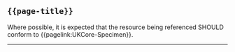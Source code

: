 ## <code>{{page-title}}</code>

Where possible, it is expected that the resource being referenced SHOULD conform to {{pagelink:UKCore-Specimen}}.

---